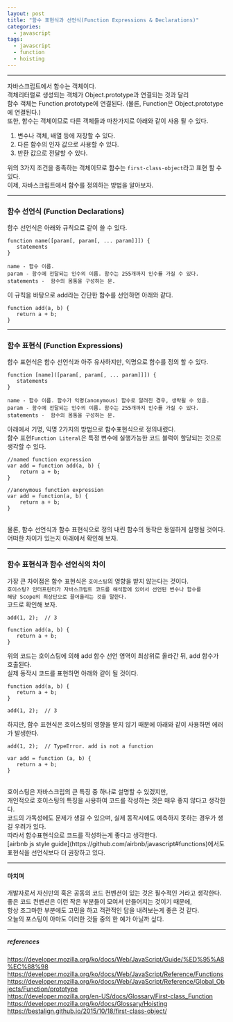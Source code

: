 ```yaml
---
layout: post
title: "함수 표현식과 선언식(Function Expressions & Declarations)"
categories:
  - javascript
tags:
  - javascript
  - function
  - hoisting
---
```

<hr/>

자바스크립트에서 함수는 객체이다.<br>
객체리터럴로 생성되는 객체가 Object.prototype과 연결되는 것과 달리<br>
함수 객체는 Function.prototype에 연결된다. (물론, Function은 Object.prototype에 연결된다.)<br>
또한, 함수는 객체이므로 다른 객체들과 마찬가지로 아래와 같이 사용 될 수 있다.<br>
1. 변수나 객체, 배열 등에 저장할 수 있다.<br>
2. 다른 함수의 인자 값으로 사용할 수 있다.<br>
3. 반환 값으로 전달할 수 있다.<br>

위의 3가지 조건을 충족하는 객체이므로 함수는 ``first-class-object``라고 표현 할 수 있다.<br>
이제, 자바스크립트에서 함수를 정의하는 방법을 알아보자.
<hr/>

### 함수 선언식 (Function Declarations)
함수 선언식은 아래와 규칙으로 같이 쓸 수 있다.<br>
```
function name([param[, param[, ... param]]]) {
   statements
}

name - 함수 이름.
param - 함수에 전달되는 인수의 이름. 함수는 255개까지 인수를 가질 수 있다.
statements -  함수의 몸통을 구성하는 문.
```
이 규칙을 바탕으로 add라는 간단한 함수를 선언하면 아래와 같다.
```
function add(a, b) {
   return a + b;
}
```
<hr/>

### 함수 표현식 (Function Expressions)
함수 표현식은 함수 선언식과 아주 유사하지만, 익명으로 함수를 정의 할 수 있다.<br>
```
function [name]([param[, param[, ... param]]]) {
   statements
}

name - 함수 이름. 함수가 익명(anonymous) 함수로 알려진 경우, 생략될 수 있음.
param - 함수에 전달되는 인수의 이름. 함수는 255개까지 인수를 가질 수 있다.
statements -  함수의 몸통을 구성하는 문.
```
아래에서 기명, 익명 2가지의 방법으로 함수표현식으로 정의내렸다.<br>
함수 표현``Function Literal``은 특정 변수에 실행가능한 코드 블럭이 할당되는 것으로 생각할 수 있다.<br>
```
//named function expression
var add = function add(a, b) {
    return a + b;
}

//anonymous function expression
var add = function(a, b) {
    return a + b;
}
```
<br>
물론, 함수 선언식과 함수 표현식으로 정의 내린 함수의 동작은 동일하게 실행될 것이다.<br>
어떠한 차이가 있는지 아래에서 확인해 보자.
<hr/>

### 함수 표현식과 함수 선언식의 차이
가장 큰 차이점은 함수 표현식은 ``호이스팅``의 영향을 받지 않는다는 것이다.<br>
``호이스팅? 인터프린터가 자바스크립트 코드를 해석함에 있어서 선언된 변수나 함수를``<br>
``해당 Scope의 최상단으로 끌어올리는 것을 말한다.``<br>
코드로 확인해 보자.
```
add(1, 2);  // 3

function add(a, b) {
   return a + b;
}
```
위의 코드는 호이스팅에 의해 add 함수 선언 영역이 최상위로 올라간 뒤, add 함수가 호출된다.<br>
실제 동작시 코드를 표현하면 아래와 같이 될 것이다.<br>
```
function add(a, b) {
   return a + b;
}

add(1, 2);  // 3
```
하지만, 함수 표현식은 호이스팅의 영향을 받지 않기 때문에 아래와 같이 사용하면 에러가 발생한다.<br>
```
add(1, 2);  // TypeError. add is not a function

var add = function (a, b) {
   return a + b;
}
```
<br>
호이스팅은 자바스크립의 큰 특징 중 하나로 설명할 수 있겠지만,<br>
개인적으로 호이스팅의 특징을 사용하여 코드를 작성하는 것은 매우 좋지 않다고 생각한다.<br> 
코드의 가독성에도 문제가 생길 수 있으며, 실제 동작시에도 예측하지 못하는 경우가 생길 우려가 있다.<br>
따라서 함수표현식으로 코드를 작성하는게 좋다고 생각한다.<br>
[airbnb js style guide](https://github.com/airbnb/javascript#functions)에서도 표현식을 선언식보다 더 권장하고 있다.<br>
<hr/>

#### 마치며
개발자로서 자신만의 혹은 공동의 코드 컨벤션이 있는 것은 필수적인 거라고 생각한다.<br>
좋은 코드 컨벤션은 이런 작은 부분들이 모여서 만들어지는 것이기 때문에, <br>
항상 조그마한 부분에도 고민을 하고 객관적인 답을 내려보는게 좋은 것 같다.<br>
오늘의 포스팅이 아마도 이러한 것들 중의 한 예가 아닐까 싶다.<br>
<hr/>

##### references
https://developer.mozilla.org/ko/docs/Web/JavaScript/Guide/%ED%95%A8%EC%88%98<br>
https://developer.mozilla.org/ko/docs/Web/JavaScript/Reference/Functions<br>
https://developer.mozilla.org/ko/docs/Web/JavaScript/Reference/Global_Objects/Function/prototype<br>
https://developer.mozilla.org/en-US/docs/Glossary/First-class_Function<br>
https://developer.mozilla.org/ko/docs/Glossary/Hoisting<br>
https://bestalign.github.io/2015/10/18/first-class-object/<br>